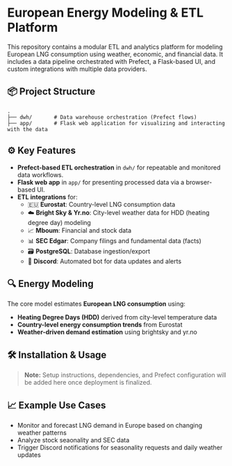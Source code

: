 # European Energy Modeling & ETL Platform

This repository contains a modular ETL and analytics platform for modeling European LNG consumption using weather, economic, and financial data. It includes a data pipeline orchestrated with Prefect, a Flask-based UI, and custom integrations with multiple data providers.

## 📦 Project Structure

```
.
├── dwh/       # Data warehouse orchestration (Prefect flows)
├── app/       # Flask web application for visualizing and interacting with the data
```

## ⚙️ Key Features

- **Prefect-based ETL orchestration** in `dwh/` for repeatable and monitored data workflows.
- **Flask web app** in `app/` for presenting processed data via a browser-based UI.
- **ETL integrations** for:
  - 🇪🇺 **Eurostat**: Country-level LNG consumption data
  - ☁️ **Bright Sky & Yr.no**: City-level weather data for HDD (heating degree day) modeling
  - 📈 **Mboum**: Financial and stock data
  - 📊 **SEC Edgar**: Company filings and fundamental data (facts)
  - 🗃️ **PostgreSQL**: Database ingestion/export
  - 💬 **Discord**: Automated bot for data updates and alerts

## 🔍 Energy Modeling

The core model estimates **European LNG consumption** using:

- **Heating Degree Days (HDD)** derived from city-level temperature data
- **Country-level energy consumption trends** from Eurostat
- **Weather-driven demand estimation** using brightsky and yr.no

## 🛠️ Installation & Usage

> **Note:** Setup instructions, dependencies, and Prefect configuration will be added here once deployment is finalized.

## 📈 Example Use Cases

- Monitor and forecast LNG demand in Europe based on changing weather patterns
- Analyze stock seaonality and SEC data
- Trigger Discord notifications for seasonality requests and daily weather updates

